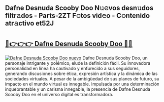 ## Dafne Desnuda Scooby Doo N𝚞𝚎vos desn𝚞dos filtr𝚊dos - Parts-2ZT F𝚘tos vid𝚎o - C𝚘ntenido atr𝚊ctivo et52J

# <h2><a href="http://mb0lrk.tromn.icu/?c=Dafne+Desnuda+Scooby+Doo">🔗👉👉👉 Dafne Desnuda Scooby Doo 🔗🔗</a></h2>

[![Dafne Desnuda Scooby Doo nuevo](https://i.imgur.com/pEAQMta.gif)](http://mb0lrk.tromn.icu/?c=Dafne+Desnuda+Scooby+Doo)
Dafne Desnuda Scooby Doo, un personaje intrigante y polémico, elude la definición fácil. Su innovadora personalidad en línea ha cautivado y enfurecido a sus seguidores, generando discusiones sobre ética, expresión artística y la dinámica de las sociedades virtuales. A pesar de la ambigüedad de sus planes de futuro, su impacto en el mundo virtual es innegable. Impulsada por una determinación inquebrantable y un carisma innegable, la presencia de Dafne Desnuda Scooby Doo en el universo digital es transformadora.
